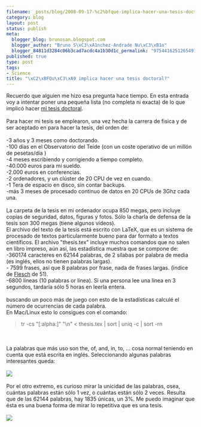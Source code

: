 ```yaml
--- 
filename: _posts/blog/2008-09-17-%c2%bfque-implica-hacer-una-tesis-doctoral.md
category: blog
layout: post
status: publish
meta: 
  blogger_blog: brunosan.blogspot.com
  blogger_author: "Bruno S\xC3\xA1nchez-Andrade Nu\xC3\xB1o"
  blogger_84811d3284c06b3cad7acdc4a1b30d1c_permalink: "975441625126549793"
published: true
type: post
tags: 
- Science
title: "\xC2\xBFQu\xC3\xA9 implica hacer una tesis doctoral?"
---
```

Recuerdo que alguien me hizo esa pregunta hace tiempo. En esta entrada voy a intentar poner una pequeña lista (no completa ni exacta) de lo que implicó hacer <a href="http://www.astro.physik.uni-goettingen.de/~bruno/thesis/Thesis-brunosan.zip">mi tesis doctoral</a>.<br /><br />Para hacer mi tesis se emplearon, una vez hecha la carrera de fisica y de ser aceptado en para hacer la tesis, del orden de:<br /><br />-3 años y 3 meses como doctorando.<br />-100 días en el Observatorio del Teide (con un coste operativo de un millón de pesetas/día )<br />-4 meses escribiendo y corrigiendo a tiempo completo.<br />-40.000 euros para mi sueldo.<br />-2.000 euros en conferencias.<br />-2 ordenadores, y un clúster de 20 CPU de vez en cuando.<br />-1 Tera de espacio en disco, sin contar backups.<br />-más 3 meses de procesado continuo de datos en 20 CPUs de 3Ghz cada una.<br /><br />La carpeta de la tesis en mi ordenador ocupa 850 megas, pero incluye copias de seguridad, datos, figuras y fotos. Sólo la charla de defensa de la tesis son 300 megas (tiene algunos vídeos).<br />El archivo del texto de la tesis está escrito con LaTeX, que es un sistema de procesado de textos particularmente bueno para dar formato a textos científicos. El archivo "thesis.tex" incluye muchos comandos que no salen en libro impreso, aún asi, las estadística muestra que se compone de:<br />-360174 caracteres en 62144 palabras, de 2 sílabas por palabra de media (es inglés, ellos no tienen palabras largas).<br />- 7599 frases, así que 8 palabras por frase, nada de frases largas. (ïndice de <a href="http://en.wikipedia.org/wiki/Flesch-Kincaid_Readability_Test">Flesch</a> de 51).<br />-6800 líneas (10 palabras or línea). Si una persona lee una línea en 3 segundos, tardaría sólo 5 horas en leerla entera.<br /><br />buscando un poco más de juego con esto de la estadísticas calculé el número de ocurrencias de cada palabra.<br />En Mac/Linux esto lo consigues con el comando:<br /><blockquote>tr -cs "[:alpha:]" "\n" &lt; thesis.tex | sort | uniq -c | sort -rn</blockquote> <br /><br />La palabras que más uso son the, of, and, in, to, ... cosa normal teniendo en cuenta que está escrita en inglés. Seleccionando algunas palabras interesantes queda:<br /><br /><a href="http://nasonurb.files.wordpress.com/2008/09/picture121.jpg"><img src="http://nasonurb.files.wordpress.com/2008/09/picture121.jpg?w=300" border="0" /></a><br /><br />Por el otro extremo, es curioso mirar la unicidad de las palabras, osea, cuántas palabras están sólo 1 vez, o cuántas están sólo 2 veces. Resulta que de las 62144 palabras, hay 1835 únicas, un 3%. Me puedo imaginar que ésta es una buena forma de mirar lo repetitiva que es una tesis.<br /><br /><a href="http://nasonurb.files.wordpress.com/2008/09/picture3.jpg"><img src="http://nasonurb.files.wordpress.com/2008/09/picture3.jpg?w=300" border="0" /></a>
